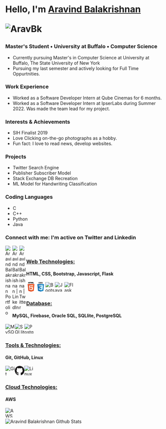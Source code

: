 <!-- ### Hi there 👋 -->

<!--
**AravBk/AravBk** is a ✨ _special_ ✨ repository because its `README.md` (this file) appears on your GitHub profile.

Here are some ideas to get you started:

- 🔭 I’m currently working on ...
- 🌱 I’m currently learning ...
- 👯 I’m looking to collaborate on ...
- 🤔 I’m looking for help with ...
- 💬 Ask me about ...
- 📫 How to reach me: ...
- 😄 Pronouns: ...
- ⚡ Fun fact: ...
-->


<h1>Hello, I'm <a href="https://aravindbalakrishnan.com/">Aravind Balakrishnan</a>
<!-- <img src="https://raw.githubusercontent.com/ABSphreak/ABSphreak/master/gifs/Hi.gif" width="30px"></h1> -->

<p align="left"> <img src="https://komarev.com/ghpvc/?username=AravBk&label=Views&color=blue&style=flat" alt="AravBk" /> </p>

### Master's Student • University at Buffalo • Computer Science
- Currently pursuing Master's in Computer Science at University at Buffalo, The State University of New York
- Pursuing my last semester and actively looking for Full Time Oppurtnities.

### Work Experience
 
- Worked as a Software Developer Intern at Qube Cinemas for 6 months.
- Worked as a Software Developer Intern at IpserLabs during Summer 2022. Was made the team lead for my project.
  
### Interests & Achievements
  
- SIH Finalist 2019
- Love Clicking on-the-go photographs as a hobby.
- Fun fact: I love to read news, develop websites.
  
### Projects
  
- Twitter Search Engine
- Publisher Subscriber Model
- Stack Exchange DB Recreation
- ML Model for Handwriting Classification
  
### Coding Languages

- C
- C++
- Python
- Java

### Connect with me: I'm active on Twitter and Linkedin

[<img align="left" alt="Aravind Balakrishnan Portfolio" width="22px" src="https://cdn-icons-png.flaticon.com/512/3884/3884864.png" />][website]
[<img align="left" alt="Aravind Balakrishnan | LinkedIn" width="22px" src="https://cdn-icons-png.flaticon.com/512/174/174857.png" />][linkedin]
[<img align="left" alt="Aravind Balakrishnan | Twitter" width="22px" src="https://cdn-icons-png.flaticon.com/512/733/733579.png" />][twitter]

[website]: https://aravindbalakrishnan.com/
[twitter]: https://twitter.com/AravBk
[linkedin]: https://www.linkedin.com/in/aravindbalakrishnan/
<br />



### <ins> Web Technologies: </ins>
#### HTML, CSS, Bootstrap, Javascript, Flask
<img align="left" height="30" width="30" alt="HTML5" src="https://raw.githubusercontent.com/github/explore/80688e429a7d4ef2fca1e82350fe8e3517d3494d/topics/html/html.png" />
<img align="left" height="30" width="30" alt="CSS3" src="https://raw.githubusercontent.com/github/explore/80688e429a7d4ef2fca1e82350fe8e3517d3494d/topics/css/css.png" />
<img align="left" height="30" width="30" alt="Bootstrap" src="https://cdn-icons-png.flaticon.com/512/5968/5968672.png" />
<img align="left" height="30" width="30" alt="Javascript" src="https://cdn-icons-png.flaticon.com/512/5968/5968292.png" />
<img align="left" height="30" width="30" alt="Flask" src="https://iconscout.com/icon/flask-51" />
<br />
<br />

### <ins> Database: </ins>
#### MySQL, Firebase, Oracle SQL, SQLlite, PostgreSQL
<img align="left" height="30" width="30" alt="MySQL"  src="https://cdn-icons-png.flaticon.com/512/5968/5968313.png" />
<img align="left" height="30" width="30" alt="SQLlite" src="https://upload.wikimedia.org/wikipedia/commons/thumb/9/97/Sqlite-square-icon.svg/1200px-Sqlite-square-icon.svg.png" />
<img align="left" height="30" width="30" alt="PostgreSQL" src="https://iconscout.com/icon/postgresql" />
<br />
<br />

### <ins> Tools & Technologies: </ins>
#### Git, GitHub, Linux
<img align="left" height="30" width="30" alt="Git" src="https://cdn-icons-png.flaticon.com/512/2111/2111288.png" />
<img align="left" height="30" width="30" alt="GitHub" src="https://raw.githubusercontent.com/github/explore/78df643247d429f6cc873026c0622819ad797942/topics/github/github.png" />
<img align="left" height="30" width="30" alt="Linux" src="https://cdn-icons-png.flaticon.com/512/226/226772.png" />
<br />
<br />

### <ins> Cloud Technologies: </ins>
#### AWS
<img align="left" height="30" width="30" alt="AWS"  src="https://www.illumina.com/content/dam/illumina-marketing/images/company/doing-business/aws-logo-web-graphic.jpg" />
<br />
<br />


<img alt="Aravind Balakrishnan Github Stats" align = "left" src="https://github-readme-stats.vercel.app/api?username=AravBk&show_icons=true&hide_border=false" />
